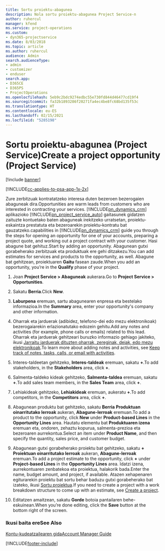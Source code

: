 ```yaml
---
title: Sortu proiektu-abagunea
description: Nola sortu proiektu-abagunea Project Service-n
author: ruhercul
manager: kfend
ms.service: project-operations
ms.custom:
- dyn365-projectservice
ms.date: 8/03/2018
ms.topic: article
ms.author: ruhercul
audience: Admin
search.audienceType:
- admin
- customizer
- enduser
search.app:
- D365CE
- D365PS
- ProjectOperations
ms.openlocfilehash: 5eb9c2bdc9274edbc55e730fd844d46477cd19f4
ms.sourcegitcommit: fa32b1893286f20271fa4ec4be8fc68bd135f53c
ms.translationtype: HT
ms.contentlocale: eu-ES
ms.lasthandoff: 02/15/2021
ms.locfileid: "5285198"
---
```

# <a name="create-a-project-opportunity-project-service"></a><span data-ttu-id="bdd77-103">Sortu proiektu-abagunea (Project Service)</span><span class="sxs-lookup"><span data-stu-id="bdd77-103">Create a project opportunity (Project Service)</span></span>

[!include [banner](../includes/psa-now-project-operations.md)]

[!INCLUDE[cc-applies-to-psa-app-1x-2x](../includes/cc-applies-to-psa-app-1x-2x.md)]

<span data-ttu-id="bdd77-104">Zure zerbitzuak kontratatzeko interesa duten bezeroen bezerogaien abaguneak dira.</span><span class="sxs-lookup"><span data-stu-id="bdd77-104">Opportunities are warm leads from customers who are interested in contracting your services.</span></span> [!INCLUDE[pn_dynamics_crm](../includes/pn-dynamics-crm.md)] <span data-ttu-id="bdd77-105">aplikazioko [!INCLUDE[pn_project_service_auto](../includes/pn-project-service-auto.md)] gaitasunek gidatzen zaituzte kontuetako baten abaguneak irekitzeko urratsetan, proiektu-eskaintza prestatuta eta bezeroarekin proiektu-kontratu bat gauzatzeko.</span><span class="sxs-lookup"><span data-stu-id="bdd77-105">capabilities in [!INCLUDE[pn_dynamics_crm](../includes/pn-dynamics-crm.md)] guide you through the steps for opening an opportunity for one of your accounts, preparing a project quote, and working out a project contract with your customer.</span></span> <span data-ttu-id="bdd77-106">Hasi abagune bat gehituz.</span><span class="sxs-lookup"><span data-stu-id="bdd77-106">Start by adding an opportunity.</span></span> <span data-ttu-id="bdd77-107">Abagunean gutxi gorabeherako zerbitzuak eta produktuak ere gehi ditzakezu.</span><span class="sxs-lookup"><span data-stu-id="bdd77-107">You can add estimates for services and products to the opportunity, as well.</span></span> <span data-ttu-id="bdd77-108">Abagune bat gehitzean, proiektuaren **Gaitu** fasean zaude.</span><span class="sxs-lookup"><span data-stu-id="bdd77-108">When you add an opportunity, you’re in the **Qualify** phase of your project.</span></span>  
  
1.  <span data-ttu-id="bdd77-109">Joan **Project Service > Abaguneak** aukerara.</span><span class="sxs-lookup"><span data-stu-id="bdd77-109">Go to **Project Service > Opportunities**.</span></span>  
  
2.  <span data-ttu-id="bdd77-110">Sakatu **Berria**.</span><span class="sxs-lookup"><span data-stu-id="bdd77-110">Click **New**.</span></span>  
  
3.  <span data-ttu-id="bdd77-111">**Laburpena** eremuan, sartu abagunearen enpresa eta bestelako informazioa.</span><span class="sxs-lookup"><span data-stu-id="bdd77-111">In the **Summary** area, enter your opportunity's company and other information.</span></span>  
  
4.  <span data-ttu-id="bdd77-112">Oharrak eta jarduerak (adibidez, telefono-dei edo mezu elektronikoak) bezerogaiarekin erlazionatutako edozein gehitu.</span><span class="sxs-lookup"><span data-stu-id="bdd77-112">Add any notes and activities (for example, phone calls or emails) related to this lead.</span></span> <span data-ttu-id="bdd77-113">Oharrak eta jarduerak gehitzeari buruzko informazio gehiago jakiteko, ikusi [Jarraitu jarduerak dituzten oharrak, zereginak, deiak, edo mezu elektronikoak](https://docs.microsoft.com/dynamics365/customerengagement/on-premises/basics/work-with-activities).</span><span class="sxs-lookup"><span data-stu-id="bdd77-113">To learn more about adding notes and activities, see [Keep track of notes, tasks, calls, or email with activities](https://docs.microsoft.com/dynamics365/customerengagement/on-premises/basics/work-with-activities).</span></span>  
  
5.  <span data-ttu-id="bdd77-114">Interes-taldeetan gehitzeko, **Interes-taldeak** eremuan, sakatu **+**.</span><span class="sxs-lookup"><span data-stu-id="bdd77-114">To add stakeholders, in the **Stakeholders** area, click **+**.</span></span>  
  
6.  <span data-ttu-id="bdd77-115">Salmenta-taldeko kideak gehitzeko, **Salmenta-taldea** eremuan, sakatu **+**.</span><span class="sxs-lookup"><span data-stu-id="bdd77-115">To add sales team members, in the **Sales Team** area, click **+**.</span></span>  
  
7.  <span data-ttu-id="bdd77-116">Lehiakideak gehitzeko, **Lehiakideak** eremuan, aukeratu **+**.</span><span class="sxs-lookup"><span data-stu-id="bdd77-116">To add competitors, in the **Competitors** area, click **+**.</span></span>  
  
8.  <span data-ttu-id="bdd77-117">Abagunean produktu bat gehitzeko, sakatu **Berria** **Produktuan oinarritutako lerroak** aukeran, **Abagune-lerroak** eremuan.</span><span class="sxs-lookup"><span data-stu-id="bdd77-117">To add a product to the opportunity, click **New** under **Product-based Lines** in the **Opportunity Lines** area.</span></span> <span data-ttu-id="bdd77-118">Hautatu elementu bat **Produktuaren izena** eremuan eta, ondoren, zehaztu kopurua, salmenta-prezioa eta bezeroaren aurrekontua.</span><span class="sxs-lookup"><span data-stu-id="bdd77-118">Select an item under **Product Name**, and then specify the quantity, sales price, and customer budget.</span></span>  
  
9. <span data-ttu-id="bdd77-119">Abagunean gutxi gorabeherako proiektu bat gehitzeko, sakatu **+** **Proiektuan oinarritutako lerroak** aukeran, **Abagune-lerroak** eremuan.</span><span class="sxs-lookup"><span data-stu-id="bdd77-119">To add a project estimate to the opportunity, click **+** under **Project-based Lines** in the **Opportunity Lines** area.</span></span> <span data-ttu-id="bdd77-120">Idatzi izena, aurrekontuaren zenbatekoa eta proiektua, halakorik bada.</span><span class="sxs-lookup"><span data-stu-id="bdd77-120">Enter the name, budget amount, and project, if available.</span></span> <span data-ttu-id="bdd77-121">Atazen xehapenaren egiturarekin proiektu bat sortu behar baduzu gutxi gorabeherako bat izateko, ikusi [Sortu proiektua](../psa/create-project.md).</span><span class="sxs-lookup"><span data-stu-id="bdd77-121">If you need to create a project with a work breakdown structure to come up with an estimate, see [Create a project](../psa/create-project.md).</span></span>  
  
10. <span data-ttu-id="bdd77-122">Editatzen amaitzean, sakatu **Gorde** botoia pantailaren behe-eskuinean.</span><span class="sxs-lookup"><span data-stu-id="bdd77-122">When you’re done editing, click the **Save** button at the bottom right of the screen.</span></span>  
  
### <a name="see-also"></a><span data-ttu-id="bdd77-123">Ikusi baita ere</span><span class="sxs-lookup"><span data-stu-id="bdd77-123">See Also</span></span>  
 [<span data-ttu-id="bdd77-124">Kontu-kudeatzailearen gida</span><span class="sxs-lookup"><span data-stu-id="bdd77-124">Account Manager Guide</span></span>](../psa/account-manager-guide.md)


[!INCLUDE[footer-include](../includes/footer-banner.md)]